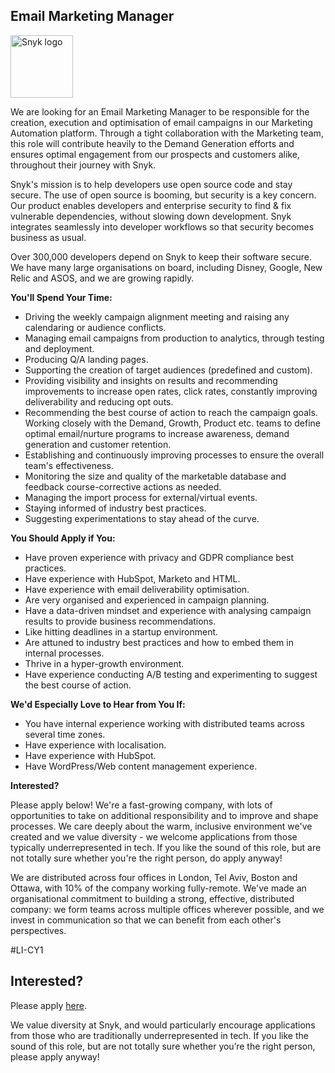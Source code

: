 Email Marketing Manager
---

<img src="https://res.cloudinary.com/snyk/image/upload/v1537345894/press-kit/brand/logo-black.png" width="100" alt="Snyk logo" />

<p>We are looking for an Email Marketing Manager to be responsible for the creation, execution and optimisation of email campaigns in our Marketing Automation platform. Through a tight collaboration with the Marketing team, this role will contribute heavily to the Demand Generation efforts and ensures optimal engagement from our prospects and customers alike, throughout their journey with Snyk.&nbsp;</p>
<p>Snyk's mission is to help developers use open source code and stay secure. The use of open source is booming, but security is a key concern. Our product enables developers and enterprise security to find &amp; fix vulnerable dependencies, without slowing down development. Snyk integrates seamlessly into developer workflows so that security becomes business as usual.&nbsp;</p>
<p>Over 300,000 developers depend on Snyk to keep their software secure. We have many large organisations on board, including Disney, Google, New Relic and ASOS, and we are growing rapidly.&nbsp;</p>
<p><strong>You'll Spend Your Time:&nbsp;</strong></p>
<ul>
<li>Driving the weekly campaign alignment meeting and raising any calendaring or audience conflicts.&nbsp;</li>
<li>Managing email campaigns from production to analytics, through testing and deployment.&nbsp;</li>
<li>Producing Q/A landing pages.&nbsp;</li>
<li>Supporting the creation of target audiences (predefined and custom).</li>
<li>Providing visibility and insights on results and recommending improvements to increase open rates, click rates, constantly improving deliverability and reducing opt outs.&nbsp;</li>
<li>Recommending the best course of action to reach the campaign goals.&nbsp;<br>Working closely with the Demand, Growth, Product etc. teams to define optimal email/nurture programs to increase awareness, demand generation and customer retention.&nbsp;</li>
<li>Establishing and continuously improving processes to ensure the overall team's effectiveness.&nbsp;</li>
<li>Monitoring the size and quality of the marketable database and feedback course-corrective actions as needed.</li>
<li>Managing the import process for external/virtual events.&nbsp;</li>
<li>Staying informed of industry best practices.</li>
<li>Suggesting experimentations to stay ahead of the curve.&nbsp;</li>
</ul>
<p><strong>You Should Apply if You:&nbsp;</strong></p>
<ul>
<li>Have proven experience with privacy and GDPR compliance best practices.</li>
<li>Have experience with HubSpot, Marketo and HTML.</li>
<li>Have experience with email deliverability optimisation.</li>
<li>Are very organised and experienced in campaign planning.</li>
<li>Have a data-driven mindset and experience with analysing campaign results to provide business recommendations.</li>
<li>Like hitting deadlines in a startup environment.</li>
<li>Are attuned to industry best practices and how to embed them in internal processes.</li>
<li>Thrive in a hyper-growth environment.</li>
<li>Have experience conducting A/B testing and experimenting to suggest the best course of action.</li>
</ul>
<p><strong>We'd Especially Love to Hear from You If:&nbsp;</strong></p>
<ul>
<li>You have internal experience working with distributed teams across several time zones.</li>
<li>Have experience with localisation.&nbsp;</li>
<li>Have experience with HubSpot.&nbsp;</li>
<li>Have WordPress/Web content management experience.</li>
</ul>
<p><strong>Interested?&nbsp;</strong></p>
<p>Please apply below! We're a fast-growing company, with lots of opportunities to take on additional responsibility and to improve and shape processes. We care deeply about the warm, inclusive environment we've created and we value diversity - we welcome applications from those typically underrepresented in tech. If you like the sound of this role, but are not totally sure whether you're the right person, do apply anyway!</p>
<p>We are distributed across four offices in London, Tel Aviv, Boston and Ottawa, with 10% of the company working fully-remote. We've made an organisational commitment to building a strong, effective, distributed company: we form teams across multiple offices wherever possible, and we invest in communication so that we can benefit from each other's perspectives.&nbsp;</p>
<p>#LI-CY1</p>

Interested?
---

Please apply [here](https://boards.greenhouse.io/snyk/jobs/4818866002#app).

We value diversity at Snyk, and would particularly encourage applications from those who are traditionally underrepresented in tech.
If you like the sound of this role, but are not totally sure whether you’re the right person, please apply anyway!
